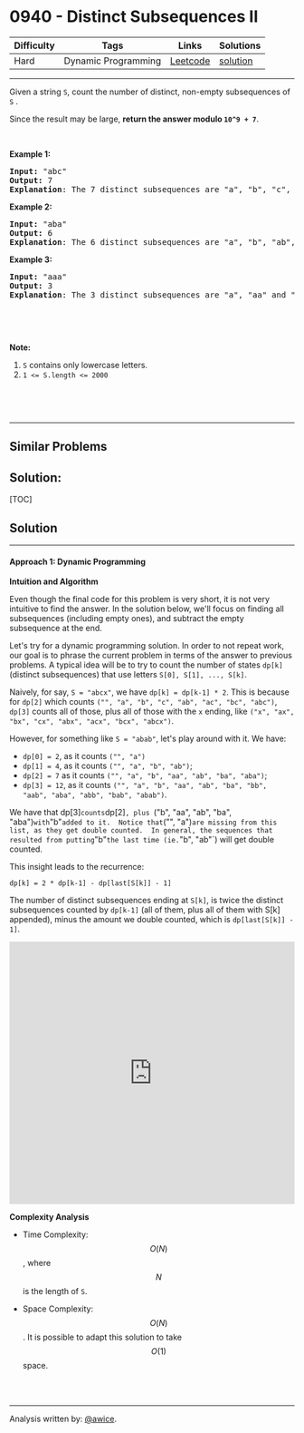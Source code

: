 # 0940 - Distinct Subsequences II

Difficulty  | Tags | Links | Solutions
----------- | ---- | ----- | -----
Hard | Dynamic Programming | [Leetcode](https://leetcode.com/problems/distinct-subsequences-ii) | [solution](https://leetcode.com/problems/distinct-subsequences-ii/solution/)


-----------

<p>Given a string <code>S</code>, count the number of distinct, non-empty subsequences of <code>S</code> .</p>

<p>Since the result may be large, <strong>return the answer modulo <code>10^9 + 7</code></strong>.</p>

<p>&nbsp;</p>

<p><strong>Example 1:</strong></p>

<pre>
<strong>Input: </strong><span id="example-input-1-1">&quot;abc&quot;</span>
<strong>Output: </strong><span id="example-output-1">7</span>
<span><strong>Explanation</strong>: The 7 distinct subsequences are &quot;a&quot;, &quot;b&quot;, &quot;c&quot;, &quot;ab&quot;, &quot;ac&quot;, &quot;bc&quot;, and &quot;abc&quot;.</span>
</pre>

<div>
<p><strong>Example 2:</strong></p>

<pre>
<strong>Input: </strong><span id="example-input-2-1">&quot;aba&quot;</span>
<strong>Output: </strong><span id="example-output-2">6
</span><strong>Explanation</strong>: The 6 distinct subsequences are &quot;a&quot;, &quot;b&quot;, &quot;ab&quot;, &quot;ba&quot;, &quot;aa&quot; and &quot;aba&quot;.
</pre>

<div>
<p><strong>Example 3:</strong></p>

<pre>
<strong>Input: </strong><span id="example-input-3-1">&quot;aaa&quot;</span>
<strong>Output: </strong><span id="example-output-3">3
</span><strong>Explanation</strong>: The 3 distinct subsequences are &quot;a&quot;, &quot;aa&quot; and &quot;aaa&quot;.
</pre>
</div>
</div>

<p>&nbsp;</p>

<p>&nbsp;</p>

<p><strong>Note:</strong></p>

<ol>
	<li><code>S</code> contains only lowercase letters.</li>
	<li><code>1 &lt;= S.length &lt;= 2000</code></li>
</ol>

<div>
<p>&nbsp;</p>

<div>
<div>&nbsp;</div>
</div>
</div>

-----------


## Similar Problems




## Solution:

[TOC]

## Solution
---
#### Approach 1: Dynamic Programming

**Intuition and Algorithm**

Even though the final code for this problem is very short, it is not very intuitive to find the answer.  In the solution below, we'll focus on finding all subsequences (including empty ones), and subtract the empty subsequence at the end.

Let's try for a dynamic programming solution.  In order to not repeat work, our goal is to phrase the current problem in terms of the answer to previous problems.  A typical idea will be to try to count the number of states `dp[k]` (distinct subsequences) that use letters `S[0], S[1], ..., S[k]`.

Naively, for say, `S = "abcx"`, we have `dp[k] = dp[k-1] * 2`.  This is because for `dp[2]` which counts `("", "a", "b", "c", "ab", "ac", "bc", "abc")`, `dp[3]` counts all of those, plus all of those with the `x` ending, like `("x", "ax", "bx", "cx", "abx", "acx", "bcx", "abcx")`.

However, for something like `S = "abab"`, let's play around with it.  We have:

* `dp[0] = 2`, as it counts `("", "a")`
* `dp[1] = 4`, as it counts `("", "a", "b", "ab")`;
* `dp[2] = 7` as it counts `("", "a", "b", "aa", "ab", "ba", "aba")`;
* `dp[3] = 12`, as it counts `("", "a", "b", "aa", "ab", "ba", "bb", "aab", "aba", "abb", "bab", "abab")`.

We have that dp[3]` counts `dp[2]`, plus `("b", "aa", "ab", "ba", "aba")` with `"b"` added to it.  Notice that `("", "a")` are missing from this list, as they get double counted.  In general, the sequences that resulted from putting `"b"` the last time (ie. `"b", "ab"`) will get double counted.

This insight leads to the recurrence:

`dp[k] = 2 * dp[k-1] - dp[last[S[k]] - 1]`

The number of distinct subsequences ending at `S[k]`, is twice the distinct subsequences counted by `dp[k-1]` (all of them, plus all of them with S[k] appended), minus the amount we double counted, which is `dp[last[S[k]] - 1]`.

<iframe src="https://leetcode.com/playground/XejQAwZ4/shared" frameBorder="0" width="100%" height="463" name="XejQAwZ4"></iframe>

**Complexity Analysis**

* Time Complexity:  $$O(N)$$, where $$N$$ is the length of `S`.

* Space Complexity:  $$O(N)$$.  It is possible to adapt this solution to take $$O(1)$$ space.
<br />
<br />


---


Analysis written by: [@awice](https://leetcode.com/awice).
